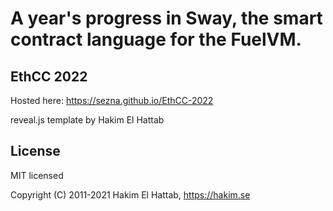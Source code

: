 # A year's progress in Sway, the smart contract language for the FuelVM.
## EthCC 2022

Hosted here: https://sezna.github.io/EthCC-2022

reveal.js template by Hakim El Hattab

## License

MIT licensed

Copyright (C) 2011-2021 Hakim El Hattab, https://hakim.se
